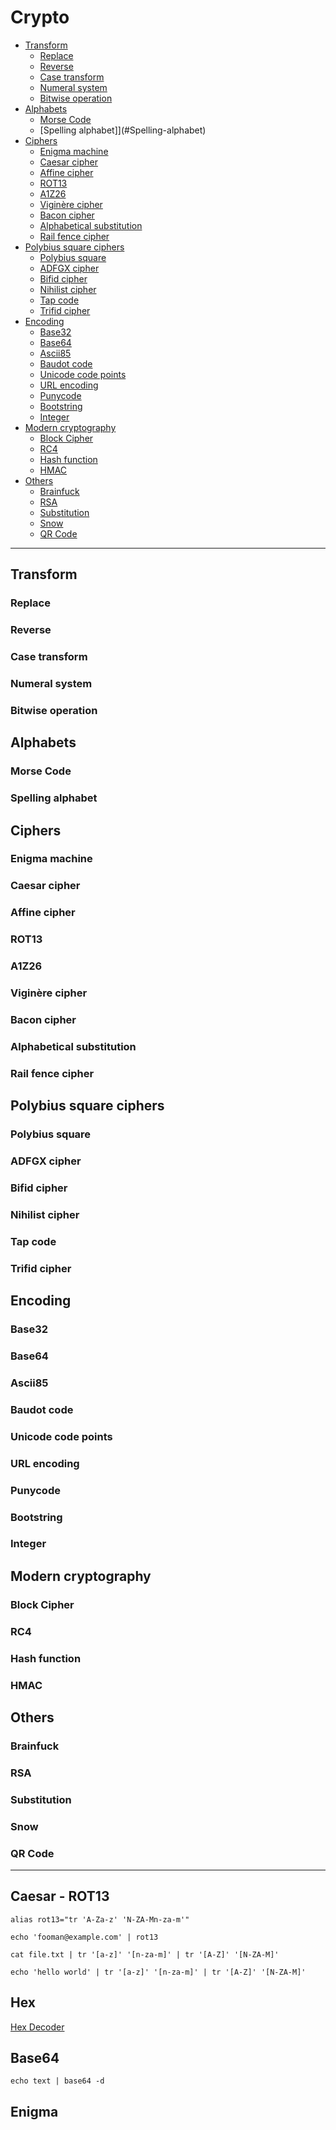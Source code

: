 # Crypto

- [Transform](#Transform)
  - [Replace](#Replace)
  - [Reverse](#Reverse)
  - [Case transform](#Case-transform)
  - [Numeral system](#Numeral-system)
  - [Bitwise operation](#Bitwise-operation)
- [Alphabets](#Alphabets)
  - [Morse Code](#Morse-Code)
  - [Spelling alphabet]](#Spelling-alphabet)
- [Ciphers](#Ciphers)
  - [Enigma machine](#Enigma-machine)
  - [Caesar cipher](#Caesar-cipher)
  - [Affine cipher](#Affine-cipher)
  - [ROT13](#ROT13)
  - [A1Z26](#A1Z26)
  - [Viginère cipher](#Viginère-cipher)
  - [Bacon cipher](#Bacon-cipher)
  - [Alphabetical substitution](#Alphabetical-substitution)
  - [Rail fence cipher](#Rail-fence-cipher)
- [Polybius square ciphers](#Polybius-square-ciphers)
  - [Polybius square](#Polybius-square)
  - [ADFGX cipher](#ADFGX-cipher)
  - [Bifid cipher](#Bifid-cipher)
  - [Nihilist cipher](#Nihilist-cipher)
  - [Tap code](#Tap-code)
  - [Trifid cipher](#Trifid-cipher)
- [Encoding](#Encoding)
  - [Base32](#Base32)
  - [Base64](#Base64)
  - [Ascii85](#Ascii85)
  - [Baudot code](#Baudot-code)
  - [Unicode code points](#Unicode-code-points)
  - [URL encoding](#URL-encoding)
  - [Punycode](#Punycode)
  - [Bootstring](#Bootstring)
  - [Integer](#Integer)
- [Modern cryptography](#Modern-cryptography)
  - [Block Cipher](#Block-Cipher)
  - [RC4](#RC4)
  - [Hash function](#Hash-function)
  - [HMAC](#HMAC)
- [Others](#Others)
  - [Brainfuck](#Brainfuck)
  - [RSA](#RSA)
  - [Substitution](#Substitution)
  - [Snow](#Snow)
  - [QR Code](#QR-Code)

---

## Transform

### Replace

### Reverse

### Case transform

### Numeral system

### Bitwise operation

## Alphabets

### Morse Code

### Spelling alphabet

## Ciphers

### Enigma machine

### Caesar cipher

### Affine cipher

### ROT13

### A1Z26

### Viginère cipher

### Bacon cipher

### Alphabetical substitution

### Rail fence cipher

## Polybius square ciphers

### Polybius square

### ADFGX cipher

### Bifid cipher

### Nihilist cipher

### Tap code

### Trifid cipher

## Encoding

### Base32

### Base64

### Ascii85

### Baudot code

### Unicode code points

### URL encoding

### Punycode

### Bootstring

### Integer

## Modern cryptography

### Block Cipher

### RC4

### Hash function

### HMAC

## Others

### Brainfuck

### RSA

### Substitution

### Snow

### QR Code



---

## Caesar - ROT13

`alias rot13="tr 'A-Za-z' 'N-ZA-Mn-za-m'"`

`echo 'fooman@example.com' | rot13`


```
cat file.txt | tr '[a-z]' '[n-za-m]' | tr '[A-Z]' '[N-ZA-M]'
```

```
echo 'hello world' | tr '[a-z]' '[n-za-m]' | tr '[A-Z]' '[N-ZA-M]'
```

## Hex

[Hex Decoder](https://cryptii.com/pipes/hex-decoder)


## Base64

```
echo text | base64 -d
```

## Enigma

